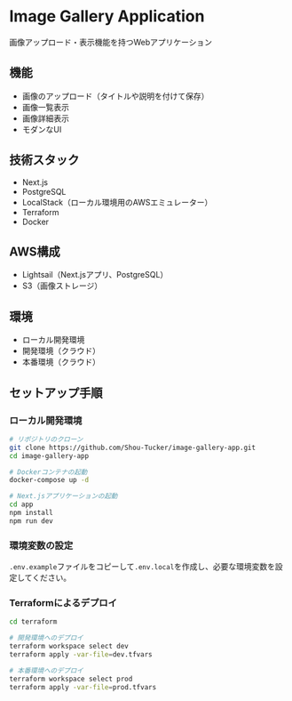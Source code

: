 # Image Gallery Application

画像アップロード・表示機能を持つWebアプリケーション

## 機能

- 画像のアップロード（タイトルや説明を付けて保存）
- 画像一覧表示
- 画像詳細表示
- モダンなUI

## 技術スタック

- Next.js
- PostgreSQL
- LocalStack（ローカル環境用のAWSエミュレーター）
- Terraform
- Docker

## AWS構成

- Lightsail（Next.jsアプリ、PostgreSQL）
- S3（画像ストレージ）

## 環境

- ローカル開発環境
- 開発環境（クラウド）
- 本番環境（クラウド）

## セットアップ手順

### ローカル開発環境

```bash
# リポジトリのクローン
git clone https://github.com/Shou-Tucker/image-gallery-app.git
cd image-gallery-app

# Dockerコンテナの起動
docker-compose up -d

# Next.jsアプリケーションの起動
cd app
npm install
npm run dev
```

### 環境変数の設定

`.env.example`ファイルをコピーして`.env.local`を作成し、必要な環境変数を設定してください。

### Terraformによるデプロイ

```bash
cd terraform

# 開発環境へのデプロイ
terraform workspace select dev
terraform apply -var-file=dev.tfvars

# 本番環境へのデプロイ
terraform workspace select prod
terraform apply -var-file=prod.tfvars
```